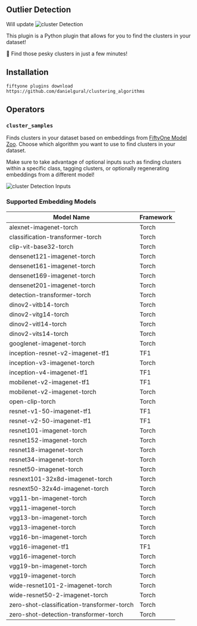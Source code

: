 ## Outlier Detection

Will update
![cluster Detection](https://github.com/danielgural/semantic_video_search/blob/main/assets/video_semantic_search.gif)

This plugin is a Python plugin that allows for you to find the clusters in your dataset!

🔎 Find those pesky clusters in just a few minutes!

## Installation

```shell
fiftyone plugins download https://github.com/danielgural/clustering_algorithms
```

## Operators

### `cluster_samples`

Finds clusters in your dataset based on embeddings from [FiftyOne Model Zoo](https://docs.voxel51.com/user_guide/model_zoo/models.html). Choose which algorithm you want to use to find clusters in your dataset. 

Make sure to take advantage of optional inputs such as finding clusters within a specific class, tagging clusters, or optionally regenerating embeddings from a different model!

![cluster Detection Inputs](https://github.com/danielgural/clustering_algorithms/blob/main/assets/outlier_inputs.png)



### Supported Embedding Models

| Model Name                                                | Framework   |
|-----------------------------------------------------------|-------------|
| alexnet-imagenet-torch                                    | Torch       |
| classification-transformer-torch                          | Torch       |
| clip-vit-base32-torch                                     | Torch       |
| densenet121-imagenet-torch                                | Torch       |
| densenet161-imagenet-torch                                | Torch       |
| densenet169-imagenet-torch                                | Torch       |
| densenet201-imagenet-torch                                | Torch       |
| detection-transformer-torch                               | Torch       |
| dinov2-vitb14-torch                                       | Torch       |
| dinov2-vitg14-torch                                       | Torch       |
| dinov2-vitl14-torch                                       | Torch       |
| dinov2-vits14-torch                                       | Torch       |
| googlenet-imagenet-torch                                  | Torch       |
| inception-resnet-v2-imagenet-tf1                          | TF1         |
| inception-v3-imagenet-torch                               | Torch       |
| inception-v4-imagenet-tf1                                 | TF1         |
| mobilenet-v2-imagenet-tf1                                 | TF1         |
| mobilenet-v2-imagenet-torch                               | Torch       |
| open-clip-torch                                           | Torch       |
| resnet-v1-50-imagenet-tf1                                 | TF1         |
| resnet-v2-50-imagenet-tf1                                 | TF1         |
| resnet101-imagenet-torch                                  | Torch       |
| resnet152-imagenet-torch                                  | Torch       |
| resnet18-imagenet-torch                                   | Torch       |
| resnet34-imagenet-torch                                   | Torch       |
| resnet50-imagenet-torch                                   | Torch       |
| resnext101-32x8d-imagenet-torch                           | Torch       |
| resnext50-32x4d-imagenet-torch                            | Torch       |
| vgg11-bn-imagenet-torch                                   | Torch       |
| vgg11-imagenet-torch                                      | Torch       |
| vgg13-bn-imagenet-torch                                   | Torch       |
| vgg13-imagenet-torch                                      | Torch       |
| vgg16-bn-imagenet-torch                                   | Torch       |
| vgg16-imagenet-tf1                                        | TF1         |
| vgg16-imagenet-torch                                      | Torch       |
| vgg19-bn-imagenet-torch                                   | Torch       |
| vgg19-imagenet-torch                                      | Torch       |
| wide-resnet101-2-imagenet-torch                           | Torch       |
| wide-resnet50-2-imagenet-torch                            | Torch       |
| zero-shot-classification-transformer-torch                | Torch       |
| zero-shot-detection-transformer-torch                     | Torch       |

